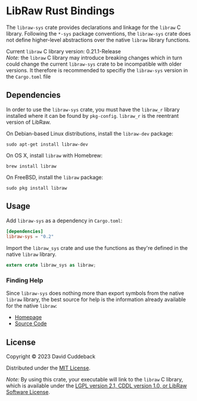 # LibRaw Rust Bindings

The `libraw-sys` crate provides declarations and linkage for the `libraw` C library. Following the
`*-sys` package conventions, the `libraw-sys` crate does not define higher-level abstractions over
the native `libraw` library functions.  

Current `libraw` C library version: 0.21.1-Release  
*Note:* the `libraw` C library may introduce breaking changes which in turn could change the current `libraw-sys` crate to be incompatible with older versions. It therefore is recommended to specifiy the `libraw-sys` version in the `Cargo.toml` file

## Dependencies
In order to use the `libraw-sys` crate, you must have the `libraw_r` library installed where it can
be found by `pkg-config`. `libraw_r` is the reentrant version of LibRaw.

On Debian-based Linux distributions, install the `libraw-dev` package:

```
sudo apt-get install libraw-dev
```

On OS X, install `libraw` with Homebrew:

```
brew install libraw
```

On FreeBSD, install the `libraw` package:

```
sudo pkg install libraw
```

## Usage
Add `libraw-sys` as a dependency in `Cargo.toml`:

```toml
[dependencies]
libraw-sys = "0.2"
```

Import the `libraw_sys` crate and use the functions as they're defined in the native `libraw`
library.

```rust
extern crate libraw_sys as libraw;
```

### Finding Help
Since `libraw-sys` does nothing more than export symbols from the native `libraw` library, the best
source for help is the information already available for the native `libraw`:

* [Homepage](http://www.libraw.org/)
* [Source Code](https://github.com/LibRaw/LibRaw)

## License
Copyright © 2023 David Cuddeback

Distributed under the [MIT License](LICENSE).

*Note:* By using this crate, your executable will link to the `libraw` C library, which is available
under the [LGPL version 2.1, CDDL version 1.0, or LibRaw Software
License](https://github.com/LibRaw/LibRaw/blob/master/COPYRIGHT).
